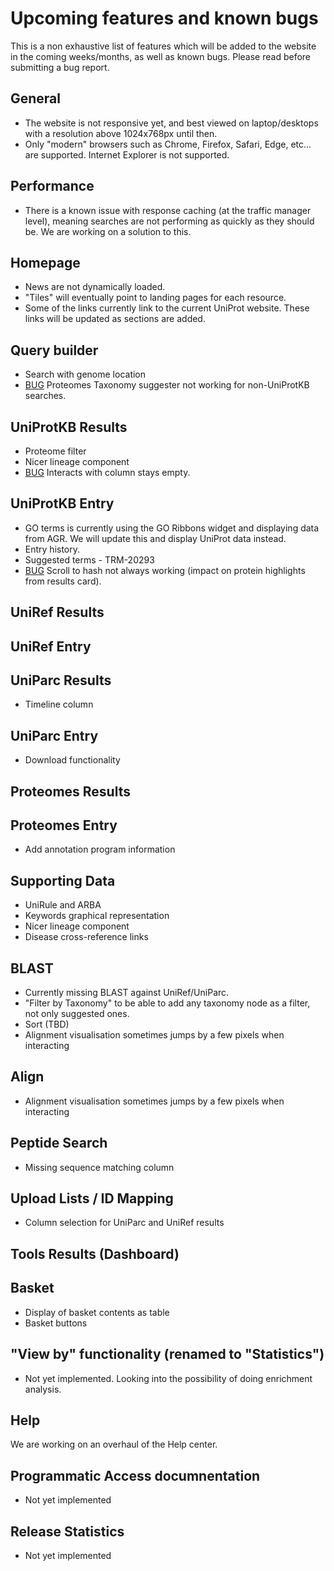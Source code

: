 # Upcoming features and known bugs

This is a non exhaustive list of features which will be added to the website in the coming weeks/months, as well as known bugs. Please read before submitting a bug report.

## General

- The website is not responsive yet, and best viewed on laptop/desktops with a resolution above 1024x768px until then.
- Only "modern" browsers such as Chrome, Firefox, Safari, Edge, etc... are supported. Internet Explorer is not supported.

## Performance

- There is a known issue with response caching (at the traffic manager level), meaning searches are not performing as
  quickly as they should be. We are working on a solution to this.

## Homepage

- News are not dynamically loaded.
- "Tiles" will eventually point to landing pages for each resource.
- Some of the links currently link to the current UniProt website. These links will be updated as sections are added.

## Query builder

- Search with genome location
- [BUG](https://www.ebi.ac.uk/panda/jira/browse/TRM-25889) Proteomes Taxonomy suggester not working for non-UniProtKB searches.

## UniProtKB Results

- Proteome filter
- Nicer lineage component
- [BUG](https://www.ebi.ac.uk/panda/jira/browse/TRM-24893) Interacts with column stays empty.

## UniProtKB Entry

- GO terms is currently using the GO Ribbons widget and displaying data from AGR. We will update this and display UniProt data instead.
- Entry history.
- Suggested terms - TRM-20293
- [BUG](https://www.ebi.ac.uk/panda/jira/browse/TRM-25578) Scroll to hash not always working (impact on protein highlights from results card).

## UniRef Results

## UniRef Entry

## UniParc Results

- Timeline column

## UniParc Entry

- Download functionality

## Proteomes Results

## Proteomes Entry

- Add annotation program information

## Supporting Data

- UniRule and ARBA
- Keywords graphical representation
- Nicer lineage component
- Disease cross-reference links

## BLAST

- Currently missing BLAST against UniRef/UniParc.
- "Filter by Taxonomy" to be able to add any taxonomy node as a filter, not only suggested ones.
- Sort (TBD)
- Alignment visualisation sometimes jumps by a few pixels when interacting

## Align

- Alignment visualisation sometimes jumps by a few pixels when interacting

## Peptide Search

- Missing sequence matching column

## Upload Lists / ID Mapping

- Column selection for UniParc and UniRef results

## Tools Results (Dashboard)

## Basket

- Display of basket contents as table
- Basket buttons

## "View by" functionality (renamed to "Statistics")

- Not yet implemented. Looking into the possibility of doing enrichment analysis.

## Help

We are working on an overhaul of the Help center.

## Programmatic Access documnentation

- Not yet implemented

## Release Statistics

- Not yet implemented
